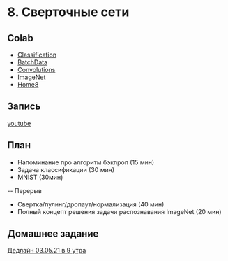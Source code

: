 # 8. Сверточные сети

## Colab
* [Classification](https://colab.research.google.com/github/samstikhin/ml2021/blob/master/08-ConvNets/Classification.ipynb)
* [BatchData](https://colab.research.google.com/github/samstikhin/ml2021/blob/master/08-ConvNets/BatchData.ipynb)
* [Convolutions](https://colab.research.google.com/github/samstikhin/ml2021/blob/master/08-ConvNets/Conv.ipynb)
* [ImageNet](https://colab.research.google.com/github/samstikhin/ml2021/blob/master/08-ConvNets/ImageNet.ipynb)
* [Home8](https://colab.research.google.com/github/samstikhin/ml2021/blob/master/08-ConvNets/Home8.ipynb)

## Запись 
[youtube](https://youtu.be/KC78aZTrs5s)

## План
* Напоминание про алгоритм бэкпроп (15 мин)
* Задача классификации (30 мин)
* MNIST (30мин)

-- Перерыв
* Свертка/пулинг/дропаут/нормализация (40 мин)
* Полный концепт решения задачи распознавания ImageNet (20 мин)


## Домашнее задание
[Дедлайн 03.05.21 в 9 утра](https://ulearn.me/course/ml/CrossEntropyLoss_44ac5922-7023-4574-b0f7-deba1f48cf84)
